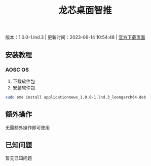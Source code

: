 ﻿---
id: 1377
title: 龙芯桌面智推
toc: true
weight: 1377
---

版本：1.0.0-1.lnd.3 | 更新时间：2023-06-14 10:54:48 | [官方下载页面](http://app.loongapps.cn/#/detail/1377)

## 安装教程 

### AOSC OS 

1. 下载软件包
2. 安装软件包

```bash
sudo oma install applicationnews_1.0.0-1.lnd.3_loongarch64.deb
```

## 额外操作

无需额外操作即可使用

## 已知问题

暂无已知问题

